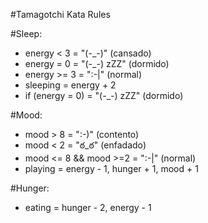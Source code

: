 #Tamagotchi Kata Rules


#Sleep:
- energy < 3 = "(-_-)" (cansado)
- energy = 0 = "(-_-) zZZ" (dormido)
- energy >= 3 = ":-|" (normal)
- sleeping = energy + 2
- if (energy = 0) = "(-_-) zZZ" (dormido) 

#Mood:
- mood > 8 = ":-)" (contento)
- mood < 2 = "ఠ_ఠ" (enfadado)
- mood <= 8 && mood >=2 = ":-|" (normal)
- playing = energy - 1, hunger + 1, mood + 1

#Hunger:
- eating = hunger - 2, energy - 1